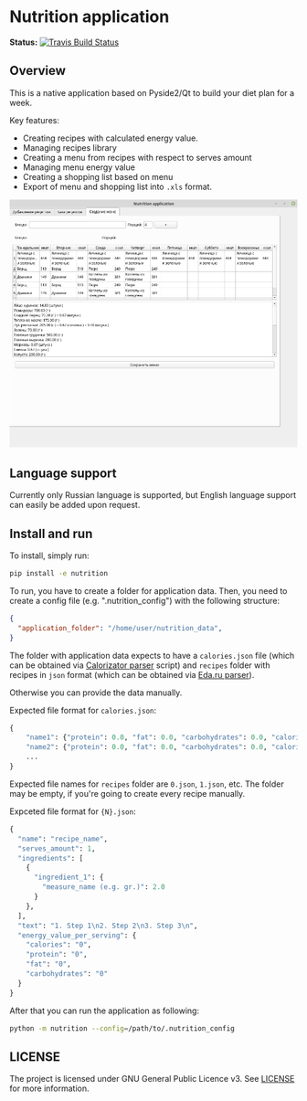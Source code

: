 # Nutrition application

**Status:**
[![Travis Build Status](https://travis-ci.org/healty-diet/nutrition.svg?branch=master)](https://travis-ci.org/healty-diet/nutrition)

## Overview

This is a native application based on Pyside2/Qt to build your diet plan for a week.

Key features:

- Creating recipes with calculated energy value.
- Managing recipes library
- Creating a menu from recipes with respect to serves amount
- Managing menu energy value
- Creating a shopping list based on menu
- Export of menu and shopping list into `.xls` format.

![screenshot](screenshot.png)

## Language support

Currently only Russian language is supported, but English language support can easily be added upon request.

## Install and run

To install, simply run:

```sh
pip install -e nutrition
```

To run, you have to create a folder for application data.
Then, you need to create a config file (e.g. ".nutrition_config") with the following structure:

```json
{
  "application_folder": "/home/user/nutrition_data",
}
```

The folder with application data expects to have a `calories.json` file (which can be obtained via [Calorizator parser](https://github.com/healty-diet/calorizator_parser) script) and `recipes` folder with recipes in `json` format (which can be obtained via [Eda.ru parser](https://github.com/healty-diet/eda_ru_parser)).

Otherwise you can provide the data manually.

Expected file format for `calories.json`:

```python
{
    "name1": {"protein": 0.0, "fat": 0.0, "carbohydrates": 0.0, "calories": 0.0},
    "name2": {"protein": 0.0, "fat": 0.0, "carbohydrates": 0.0, "calories": 0.0},
    ...
}
```

Expected file names for `recipes` folder are `0.json`, `1.json`, etc. The folder may be empty, if you're going to create every recipe manually.

Expceted file format for `{N}.json`:

```python
{
  "name": "recipe_name",
  "serves_amount": 1,
  "ingredients": [
    {
      "ingredient_1": {
        "measure_name (e.g. gr.)": 2.0
      }
    },
  ],
  "text": "1. Step 1\n2. Step 2\n3. Step 3\n",
  "energy_value_per_serving": {
    "calories": "0",
    "protein": "0",
    "fat": "0",
    "carbohydrates": "0"
  }
}
```

After that you can run the application as following:

```sh
python -m nutrition --config=/path/to/.nutrition_config
```

## LICENSE

The project is licensed under GNU General Public Licence v3.
See [LICENSE](LICENSE) for more information.
